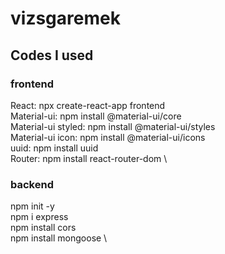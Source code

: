 # vizsgaremek

## Codes I used

### frontend
React: npx create-react-app frontend \
Material-ui: npm install @material-ui/core \
Material-ui styled: npm install @material-ui/styles \
Material-ui icon: npm install @material-ui/icons \
uuid: npm install uuid \
Router: npm install react-router-dom \

### backend
npm init -y \
npm i express \
npm install cors \
npm install mongoose \